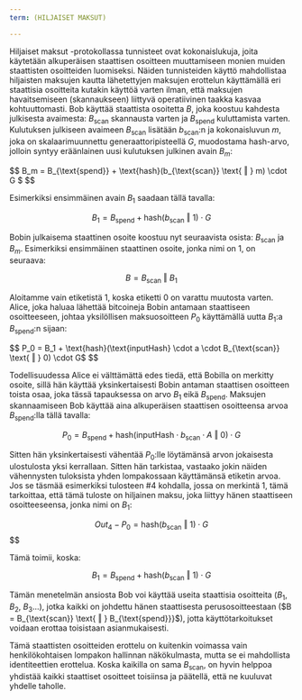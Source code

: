 ```yaml
---
term: (HILJAISET MAKSUT)

---
```

Hiljaiset maksut -protokollassa tunnisteet ovat kokonaislukuja, joita käytetään alkuperäisen staattisen osoitteen muuttamiseen monien muiden staattisten osoitteiden luomiseksi. Näiden tunnisteiden käyttö mahdollistaa hiljaisten maksujen kautta lähetettyjen maksujen erottelun käyttämällä eri staattisia osoitteita kutakin käyttöä varten ilman, että maksujen havaitsemiseen (skannaukseen) liittyvä operatiivinen taakka kasvaa kohtuuttomasti. Bob käyttää staattista osoitetta $B$, joka koostuu kahdesta julkisesta avaimesta: $B_{\text{scan}}$ skannausta varten ja $B_{\text{spend}}$ kuluttamista varten. Kulutuksen julkiseen avaimeen $B_{\text{scan}}$ lisätään $b_{\text{scan}}$:n ja kokonaisluvun $m$, joka on skalaarimuunnettu generaattoripisteellä $G$, muodostama hash-arvo, jolloin syntyy eräänlainen uusi kulutuksen julkinen avain $B_m$:

$$ B_m = B_{\text{spend}} + \text{hash}(b_{\text{scan}} \text{ ‖ } m) \cdot G $ $$

Esimerkiksi ensimmäinen avain $B_1$ saadaan tällä tavalla:

$$ B_1 = B_{\text{spend}} + \text{hash}(b_{\text{scan}} \text{ ‖ } 1) \cdot G $$

Bobin julkaisema staattinen osoite koostuu nyt seuraavista osista: $B_{\text{scan}}$ ja $B_m$. Esimerkiksi ensimmäinen staattinen osoite, jonka nimi on $1$, on seuraava:

$$ B = B_{\text{scan}} \text{ ‖ } B_1 $$

Aloitamme vain etiketistä $1$, koska etiketti $0$ on varattu muutosta varten. Alice, joka haluaa lähettää bitcoineja Bobin antamaan staattiseen osoitteeseen, johtaa yksilöllisen maksuosoitteen $P_0$ käyttämällä uutta $B_1$:a $B_{\text{spend}}$:n sijaan:

$$ P_0 = B_1 + \text{hash}(\text{inputHash} \cdot a \cdot B_{\text{scan}} \text{ ‖ } 0) \cdot G$ $$

Todellisuudessa Alice ei välttämättä edes tiedä, että Bobilla on merkitty osoite, sillä hän käyttää yksinkertaisesti Bobin antaman staattisen osoitteen toista osaa, joka tässä tapauksessa on arvo $B_1$ eikä $B_{\text{spend}}$. Maksujen skannaamiseen Bob käyttää aina alkuperäisen staattisen osoitteensa arvoa $B_{\text{spend}}$:lla tällä tavalla:

$$ P_0 = B_{\text{spend}} + \text{hash}(\text{inputHash} \cdot b_{\text{scan}} \cdot A \text{ ‖ } 0) \cdot G $$

Sitten hän yksinkertaisesti vähentää $P_0$:lle löytämänsä arvon jokaisesta ulostulosta yksi kerrallaan. Sitten hän tarkistaa, vastaako jokin näiden vähennysten tuloksista yhden lompakossaan käyttämänsä etiketin arvoa. Jos se täsmää esimerkiksi tulosteen #4 kohdalla, jossa on merkintä $1$, tämä tarkoittaa, että tämä tuloste on hiljainen maksu, joka liittyy hänen staattiseen osoitteeseensa, jonka nimi on $B_1$:

$$ Out_4 - P_0 = \text{hash}(b_{\text{scan}} \text{ ‖ } 1) \cdot G $$ $$

Tämä toimii, koska:

$$ B_1 = B_{\text{spend}} + \text{hash}(b_{\text{scan}} \text{ ‖ } 1) \cdot G $$

Tämän menetelmän ansiosta Bob voi käyttää useita staattisia osoitteita ($B_1$, $B_2$, $B_3$...), jotka kaikki on johdettu hänen staattisesta perusosoitteestaan ($B = B_{\text{scan}} \text{ ‖ } B_{\text{spend}}}$), jotta käyttötarkoitukset voidaan erottaa toisistaan asianmukaisesti.

Tämä staattisten osoitteiden erottelu on kuitenkin voimassa vain henkilökohtaisen lompakon hallinnan näkökulmasta, mutta se ei mahdollista identiteettien erottelua. Koska kaikilla on sama $B_{\text{scan}}$, on hyvin helppoa yhdistää kaikki staattiset osoitteet toisiinsa ja päätellä, että ne kuuluvat yhdelle taholle.
